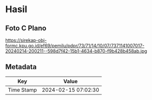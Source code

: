# Hasil

## Foto C Plano

https://sirekap-obj-formc.kpu.go.id/ef69/pemilu/pdpr/73/71/14/10/07/7371141007017-20240214-200211--598d7f42-15b1-4634-b870-f9b428b458ab.jpg


## Metadata

| Key        | Value               |
| ---------- | ------------------- |
| Time Stamp | 2024-02-15 07:02:30 |



